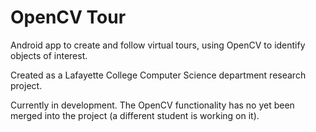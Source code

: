 # OpenCV Tour

Android app to create and follow virtual tours, using OpenCV to identify objects of interest.

Created as a Lafayette College Computer Science department research project.

Currently in development. The OpenCV functionality has no yet been merged into the project (a different student is working on it).
